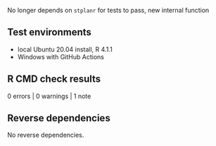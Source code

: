 No longer depends on `stplanr` for tests to pass, new internal function

## Test environments

* local Ubuntu 20.04 install, R 4.1.1
* Windows with GitHub Actions

## R CMD check results

0 errors | 0 warnings | 1 note

## Reverse dependencies

No reverse dependencies.
